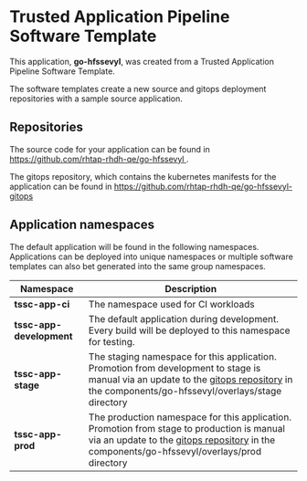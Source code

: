 # Trusted Application Pipeline Software Template

This application, **go-hfssevyl**, was created from a Trusted Application Pipeline Software Template.

The software templates create a new source and gitops deployment repositories with a sample source application. 

## Repositories

The source code for your application can be found in [https://github.com/rhtap-rhdh-qe/go-hfssevyl ](https://github.com/rhtap-rhdh-qe/go-hfssevyl ).
 
The gitops repository, which contains the kubernetes manifests for the application can be found in 
[https://github.com/rhtap-rhdh-qe/go-hfssevyl-gitops ](https://github.com/rhtap-rhdh-qe/go-hfssevyl-gitops ) 

## Application namespaces 

The default application will be found in the following namespaces. Applications can be deployed into unique namespaces or multiple software templates can also bet generated into the same group namespaces.  

|  Namespace   |  Description   |  
| -------- | -------- |
| **tssc-app-ci** | The namespace used for CI workloads |
| **tssc-app-development** | The default application during development. Every build will be deployed to this namespace for testing. |
| **tssc-app-stage** | The staging namespace for this application. Promotion from development to stage is manual via an update to the [gitops repository](https://github.com/rhtap-rhdh-qe/go-hfssevyl-gitops ) in the components/go-hfssevyl/overlays/stage directory |
| **tssc-app-prod** | The production namespace for this application. Promotion from stage to production is manual via an update to the [gitops repository](https://github.com/rhtap-rhdh-qe/go-hfssevyl-gitops ) in the components/go-hfssevyl/overlays/prod directory |